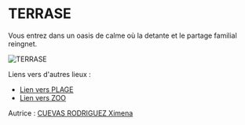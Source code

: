 # TERRASE 

Vous entrez dans un oasis de calme où la detante et le partage familial reingnet.

![TERRASE](https://cdn.clevacances.com/images/locations/35/HLOBRE0351000603/b9.jpg?1612545704)

Liens vers d'autres lieux :

- [Lien vers PLAGE](PLAGE.md)
- [Lien vers ZOO](ZOO.md)

Autrice : [CUEVAS RODRIGUEZ Ximena](https://github.com/xicuevasro)
